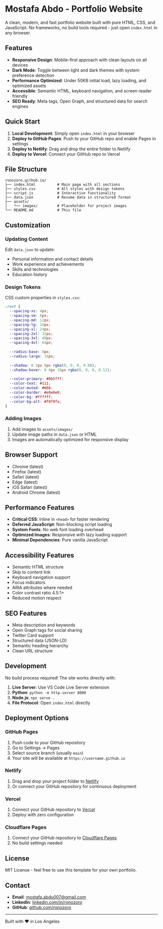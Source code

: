 # Mostafa Abdo - Portfolio Website

A clean, modern, and fast portfolio website built with pure HTML, CSS, and JavaScript. No frameworks, no build tools required - just open `index.html` in any browser.

## Features

- **Responsive Design**: Mobile-first approach with clean layouts on all devices
- **Dark Mode**: Toggle between light and dark themes with system preference detection
- **Performance Optimized**: Under 50KB initial load, lazy loading, and optimized assets
- **Accessible**: Semantic HTML, keyboard navigation, and screen reader friendly
- **SEO Ready**: Meta tags, Open Graph, and structured data for search engines

## Quick Start

1. **Local Development**: Simply open `index.html` in your browser
2. **Deploy to GitHub Pages**: Push to your GitHub repo and enable Pages in settings
3. **Deploy to Netlify**: Drag and drop the entire folder to Netlify
4. **Deploy to Vercel**: Connect your GitHub repo to Vercel

## File Structure

```
ronozoro.github.io/
├── index.html          # Main page with all sections
├── styles.css          # All styles with design tokens
├── script.js           # Interactive functionality
├── data.json           # Resume data in structured format
├── assets/
│   └── images/         # Placeholder for project images
└── README.md           # This file
```

## Customization

### Updating Content

Edit `data.json` to update:
- Personal information and contact details
- Work experience and achievements
- Skills and technologies
- Education history

### Design Tokens

CSS custom properties in `styles.css`:
```css
:root {
  --spacing-xs: 4px;
  --spacing-sm: 8px;
  --spacing-md: 12px;
  --spacing-lg: 16px;
  --spacing-xl: 24px;
  --spacing-2xl: 32px;
  --spacing-3xl: 48px;
  --spacing-4xl: 64px;
  
  --radius-base: 8px;
  --radius-large: 16px;
  
  --shadow: 0 2px 8px rgba(0, 0, 0, 0.08);
  --shadow-hover: 0 4px 16px rgba(0, 0, 0, 0.12);
  
  --color-primary: #0b5fff;
  --color-text: #111;
  --color-muted: #666;
  --color-border: #e0e0e0;
  --color-bg: #ffffff;
  --color-bg-alt: #f8f9fa;
}
```

### Adding Images

1. Add images to `assets/images/`
2. Update image paths in `data.json` or HTML
3. Images are automatically optimized for responsive display

## Browser Support

- Chrome (latest)
- Firefox (latest)
- Safari (latest)
- Edge (latest)
- iOS Safari (latest)
- Android Chrome (latest)

## Performance Features

- **Critical CSS**: Inline in `<head>` for faster rendering
- **Deferred JavaScript**: Non-blocking script loading
- **System Fonts**: No web font loading overhead
- **Optimized Images**: Responsive with lazy loading support
- **Minimal Dependencies**: Pure vanilla JavaScript

## Accessibility Features

- Semantic HTML structure
- Skip to content link
- Keyboard navigation support
- Focus indicators
- ARIA attributes where needed
- Color contrast ratio 4.5:1+
- Reduced motion respect

## SEO Features

- Meta description and keywords
- Open Graph tags for social sharing
- Twitter Card support
- Structured data (JSON-LD)
- Semantic heading hierarchy
- Clean URL structure

## Development

No build process required! The site works directly with:

1. **Live Server**: Use VS Code Live Server extension
2. **Python**: `python -m http.server 8000`
3. **Node.js**: `npx serve .`
4. **File Protocol**: Open `index.html` directly

## Deployment Options

### GitHub Pages
1. Push code to your GitHub repository
2. Go to Settings → Pages
3. Select source branch (usually `main`)
4. Your site will be available at `https://username.github.io`

### Netlify
1. Drag and drop your project folder to [Netlify](https://netlify.com)
2. Or connect your GitHub repository for continuous deployment

### Vercel
1. Connect your GitHub repository to [Vercel](https://vercel.com)
2. Deploy with zero configuration

### Cloudflare Pages
1. Connect your GitHub repository to [Cloudflare Pages](https://pages.cloudflare.com)
2. No build settings needed

## License

MIT License - feel free to use this template for your own portfolio.

## Contact

- **Email**: mostafa.abdu007@gmail.com
- **LinkedIn**: [linkedin.com/in/ronozoro](https://linkedin.com/in/ronozoro)
- **GitHub**: [github.com/ronozoro](https://github.com/ronozoro)

---

Built with ❤️ in Los Angeles
